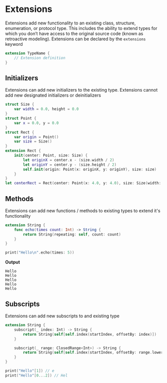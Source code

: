 # Extensions

Extensions add new functionality to an existing class, structure, enumeration, or protocol type. This includes the ability to extend types for which you don’t have access to the original source code (known as retroactive modeling). Extensions can be declared by the `extensions` keyword

```swift
extension TypeName {
	// Extension definition
}
```

## Initializers

Extensions can add new initializers to the existing type. Extensions cannot add new designated initializers or deinitializers

```swift
struct Size {
    var width = 0.0, height = 0.0
}
struct Point {
    var x = 0.0, y = 0.0
}
struct Rect {
    var origin = Point()
    var size = Size()
}
extension Rect {
    init(center: Point, size: Size) {
        let originX = center.x - (size.width / 2)
        let originY = center.y - (size.height / 2)
        self.init(origin: Point(x: originX, y: originY), size: size)
    }
}
let centerRect = Rect(center: Point(x: 4.0, y: 4.0), size: Size(width: 3.0, height: 3.0))
```

## Methods

Extensions can add new functions / methods to existing types to extend it's functionality

```swift
extension String {
    func echo(times count: Int) -> String {
        return String(repeating: self, count: count)
    }
}

print("Hello\n".echo(times: 5))
```

**Output**

```
Hello
Hello
Hello
Hello
Hello
```

## Subscripts

Extensions can add new subscripts to and existing type

```swift
extension String {
    subscript(_ index: Int) -> String {
        return String(self[self.index(startIndex, offsetBy: index)])
    }

    subscript(_ range: ClosedRange<Int>) -> String {
        return String(self[self.index(startIndex, offsetBy: range.lowerBound)...self.index(startIndex, offsetBy: range.upperBound)])
    }
}

print("Hello"[1]) // e
print("Hello"[0...2]) // Hel
```